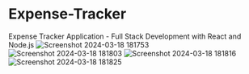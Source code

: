 # Expense-Tracker
 Expense Tracker Application - Full Stack Development with React and Node.js
![Screenshot 2024-03-18 181753](https://github.com/CristinaaPichiu/Expense-Tracker/assets/118998541/43d4815e-8030-412c-b865-2e99ad4086d0)
![Screenshot 2024-03-18 181803](https://github.com/CristinaaPichiu/Expense-Tracker/assets/118998541/ccf48d59-4b83-47d6-9da8-d68824ea26ae)
![Screenshot 2024-03-18 181816](https://github.com/CristinaaPichiu/Expense-Tracker/assets/118998541/5348db3a-c6cc-4b65-9ac3-d486ac71f613)
![Screenshot 2024-03-18 181825](https://github.com/CristinaaPichiu/Expense-Tracker/assets/118998541/02b39714-0ffc-432f-a784-61471e5f95a4)

